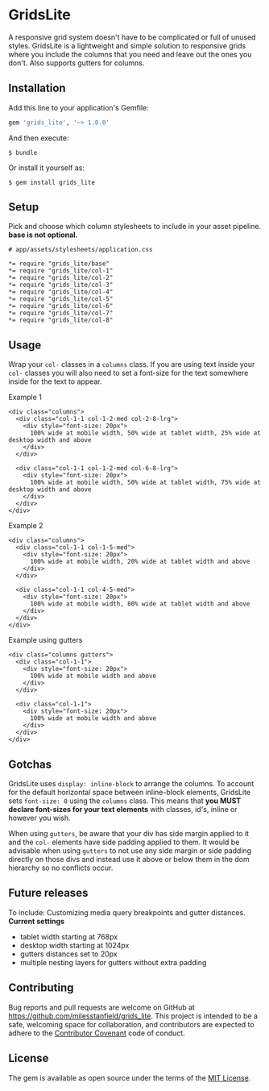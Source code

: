 # GridsLite

A responsive grid system doesn't have to be complicated or full of unused styles. GridsLite is a lightweight and simple solution to responsive grids where you include the columns that you need and leave out the ones you don't. Also supports gutters for columns.

## Installation

Add this line to your application's Gemfile:

```ruby
gem 'grids_lite', '~> 1.0.0'
```

And then execute:

    $ bundle

Or install it yourself as:

    $ gem install grids_lite

## Setup
Pick and choose which column stylesheets to include in your asset pipeline. **base is not optional.**

```
# app/assets/stylesheets/application.css

*= require "grids_lite/base"
*= require "grids_lite/col-1"
*= require "grids_lite/col-2"
*= require "grids_lite/col-3"
*= require "grids_lite/col-4"
*= require "grids_lite/col-5"
*= require "grids_lite/col-6"
*= require "grids_lite/col-7"
*= require "grids_lite/col-8"
```


## Usage

Wrap your ```col-``` classes in a ```columns``` class. If you are using text inside your ```col-``` classes you will also need to set a font-size for the text somewhere inside for the text to appear.

Example 1
```
<div class="columns">
  <div class="col-1-1 col-1-2-med col-2-8-lrg">
    <div style="font-size: 20px">
      100% wide at mobile width, 50% wide at tablet width, 25% wide at desktop width and above
    </div>
  </div>

  <div class="col-1-1 col-1-2-med col-6-8-lrg">
    <div style="font-size: 20px">
      100% wide at mobile width, 50% wide at tablet width, 75% wide at desktop width and above
    </div>
  </div>
</div>
````

Example 2
```
<div class="columns">
  <div class="col-1-1 col-1-5-med">
    <div style="font-size: 20px">
      100% wide at mobile width, 20% wide at tablet width and above
    </div>
  </div>

  <div class="col-1-1 col-4-5-med">
    <div style="font-size: 20px">
      100% wide at mobile width, 80% wide at tablet width and above
    </div>
  </div>
</div>
```

Example using gutters
```
<div class="columns gutters">
  <div class="col-1-1">
    <div style="font-size: 20px">
      100% wide at mobile width and above
    </div>
  </div>

  <div class="col-1-1">
    <div style="font-size: 20px">
      100% wide at mobile width and above
    </div>
  </div>
</div>
```

## Gotchas

GridsLite uses ```display: inline-block``` to arrange the columns. To account for the default horizontal space between inline-block elements, GridsLite sets ```font-size: 0``` using the ```columns``` class. This means that **you MUST declare font-sizes for your text elements** with classes, id's, inline or however you wish.

When using ```gutters```, be aware that your div has side margin applied to it and the ```col-``` elements have side padding applied to them. It would be advisable when using ```gutters``` to not use any side margin or side padding directly on those divs and instead use it above or below them in the dom hierarchy so no conflicts occur.


## Future releases
To include: Customizing media query breakpoints and gutter distances.
<br>
**Current settings**
- tablet width starting at 768px
- desktop width starting at 1024px
- gutters distances set to 20px
- multiple nesting layers for gutters without extra padding

## Contributing

Bug reports and pull requests are welcome on GitHub at https://github.com/milesstanfield/grids_lite. This project is intended to be a safe, welcoming space for collaboration, and contributors are expected to adhere to the [Contributor Covenant](contributor-covenant.org) code of conduct.


## License

The gem is available as open source under the terms of the [MIT License](http://opensource.org/licenses/MIT).

